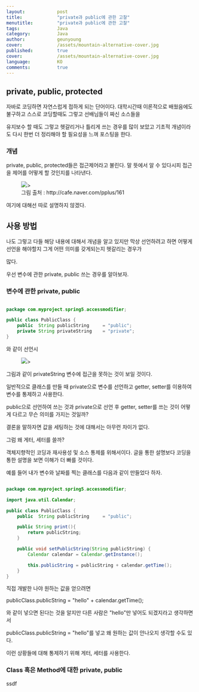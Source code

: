 ```yaml
---
layout:            post
title:             "private과 public에 관한 고찰"
menutitle:         "private과 public에 관한 고찰"
tags:              Java
category:          Java
author:            geunyoung
cover:             /assets/mountain-alternative-cover.jpg
published:         true
cover:             /assets/mountain-alternative-cover.jpg
language:          KO
comments:          true
---
```


## private, public, protected

자바로 코딩하면 자연스럽게 접하게 되는 단어이다. 대학시간때 이론적으로 배웠음에도 불구하고 스스로 코딩할때도 그렇고 선배님들이 짜신 소스들을

유지보수 할 때도 그렇고 헷갈리거나 틀리게 쓰는 경우를 많이 보았고 기초적 개념이라도 다시 한번 더 정리해야 할 필요성을 느껴 포스팅을 한다.


### 개념

private, public, protected들은 접근제어라고 불린다. 말 뜻에서 알 수 있다시피 접근을 제어를 어떻게 할 것인지를 나타낸다.

<aside>
<figure>
<img src="{{ "/media/img/Java/private.PNG" | absolute_url }}" />>
<figcaption>그림 출처 : http://cafe.naver.com/pplus/161</figcaption>
</figure>
</aside>


여기에 대해선 따로 설명하지 않겠다.


## 사용 방법

나도 그렇고 다들 해당 내용에 대해서 개념을 알고 있지만 막상 선언하려고 하면 어떻게 선언을 해야할지 그게 어떤 의미를 갖게되는지 헷갈리는 경우가

많다.

우선 변수에 관한 private, public 쓰는 경우를 알아보자. 


### 변수에 관한 private, public

```java

package com.myproject.spring5.accessmodifier;

public class PublicClass {
	public 	String publicString 	= "public";
	private String privateString 	= "private";
}

```

와 같이 선언시

<aside>
<figure>
<img src="{{ "/media/img/Java/private2.PNG" | absolute_url }}" />>
</figure>
</aside>

그림과 같이 privateString 변수에 접근을 못하는 것이 보일 것이다.

일반적으로 클래스를 만들 때 private으로 변수를 선언하고 getter, setter를 이용하여 변수를 통제하고 사용한다.

public으로 선언하여 쓰는 것과 private으로 선언 후 getter, setter를 쓰는 것이 어떻게 다르고 무슨 의미를 가지는 것일까?

결론을 말하자면 값을 세팅하는 것에 대해서는 아무런 차이가 없다.

그럼 왜 게터, 세터를 쓸까?
 
객체지향적인 코딩과 재사용성 및 소스 통제를 위해서이다. 글을 통한 설명보다 코딩을 통한 설명을 보면 이해가 더 빠를 것이다.

예를 들어 내가 변수와 날짜를 찍는 클래스를 다음과 같이 만들었다 하자.

```java

package com.myproject.spring5.accessmodifier;

import java.util.Calendar;

public class PublicClass {
	public 	String publicString 	= "public";	

	public String print(){
		return publicString;
	}

	public void setPublicString(String publicString) {
		Calendar calendar = Calendar.getInstance();

		this.publicString = publicString + calendar.getTime();
	}
}

```

직접 개발한 나야 원하는 값을 얻으려면 

publicClass.publicString = "hello" + calendar.getTime();

와 같이 넣으면 된다는 것을 알지만 다른 사람은 "hello"만 넣어도 되겠지라고 생각하면서

publicClass.publicString = "hello"를 넣고 왜 원하는 값이 안나오지 생각할 수도 있다.

이런 상황들에 대해 통제하기 위해 게터, 세터를 사용한다.


### Class 혹은 Method에 대한 private, public

ssdf
